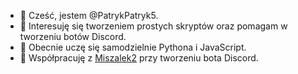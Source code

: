 - 👋 Cześć, jestem @PatrykPatryk5.
- 👀 Interesuję się tworzeniem prostych skryptów oraz pomagam w tworzeniu botów Discord.
- 🌱 Obecnie uczę się samodzielnie Pythona i JavaScript.
- 💼 Współpracuję z [Miszalek2](https://github.com/michalherbut2) przy tworzeniu bota Discord.

